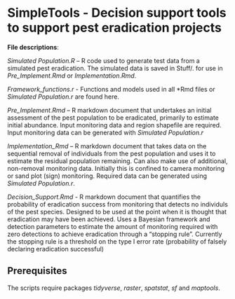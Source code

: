SimpleTools - Decision support tools to support pest eradication
projects
================

**File descriptions**:

*Simulated Population.R* – R code used to generate test data from a
simulated pest eradication. The simulated data is saved in Stuff/. for
use in *Pre\_Implement.Rmd* or *Implementation.Rmd*.

*Framework\_functions.r* - Functions and models used in all \*Rmd files
or *Simulated Population.r* are found here.

*Pre\_Implement.Rmd* – R markdown document that undertakes an initial
assessment of the pest population to be eradicated, primarily to
estimate initial abundance. Input monitoring data and region shapefile
are required. Input monitoring data can be generated with *Simulated
Population.r*

*Implementation\_Rmd* – R markdown document that takes data on the
sequential removal of individuals from the pest population and uses it
to estimate the residual population remaining. Can also make use of
additional, non-removal monitoring data. Initially this is confined to
camera monitoring or sand plot (sign) monitoring. Required data can be
generated using *Simulated Population.r*.

*Decision\_Support.Rmd* - R markdown document that quantifies the
probability of eradication success from monitoring that detects no
individuls of the pest species. Designed to be used at the point when it
is thought that eradication may have been achieved. Uses a Bayesian
framework and detection parameters to estimate the amount of monitoring
required with zero detections to achieve eradication through a “stopping
rule”. Currently the stopping rule is a threshold on the type I error
rate (probability of falsely declaring eradication successful)

## Prerequisites

The scripts require packages *tidyverse*, *raster*, *spatstat*, *sf* and
*maptools*.
